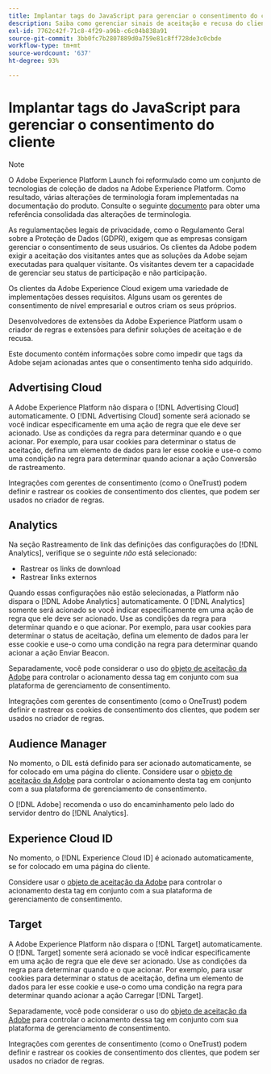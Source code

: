 ```yaml
---
title: Implantar tags do JavaScript para gerenciar o consentimento do cliente
description: Saiba como gerenciar sinais de aceitação e recusa do cliente para várias soluções de Adobe no Adobe Experience Platform.
exl-id: 7762c42f-71c8-4f29-a96b-c6c04b838a91
source-git-commit: 3bb0fc7b2807889d0a759e81c8ff728de3c0cbde
workflow-type: tm+mt
source-wordcount: '637'
ht-degree: 93%

---
```


# Implantar tags do JavaScript para gerenciar o consentimento do cliente

>[!NOTE]
>
>O Adobe Experience Platform Launch foi reformulado como um conjunto de tecnologias de coleção de dados na Adobe Experience Platform. Como resultado, várias alterações de terminologia foram implementadas na documentação do produto. Consulte o seguinte [documento](../../term-updates.md) para obter uma referência consolidada das alterações de terminologia.

As regulamentações legais de privacidade, como o Regulamento Geral sobre a Proteção de Dados (GDPR), exigem que as empresas consigam gerenciar o consentimento de seus usuários. Os clientes da Adobe podem exigir a aceitação dos visitantes antes que as soluções da Adobe sejam executadas para qualquer visitante. Os visitantes devem ter a capacidade de gerenciar seu status de participação e não participação.

Os clientes da Adobe Experience Cloud exigem uma variedade de implementações desses requisitos. Alguns usam os gerentes de consentimento de nível empresarial e outros criam os seus próprios.

Desenvolvedores de extensões da Adobe Experience Platform usam o criador de regras e extensões para definir soluções de aceitação e de recusa.

Este documento contém informações sobre como impedir que tags da Adobe sejam acionadas antes que o consentimento tenha sido adquirido.

## Advertising Cloud

A Adobe Experience Platform não dispara o [!DNL Advertising Cloud] automaticamente. O [!DNL Advertising Cloud] somente será acionado se você indicar especificamente em uma ação de regra que ele deve ser acionado. Use as condições da regra para determinar quando e o que acionar. Por exemplo, para usar cookies para determinar o status de aceitação, defina um elemento de dados para ler esse cookie e use-o como uma condição na regra para determinar quando acionar a ação Conversão de rastreamento.

Integrações com gerentes de consentimento (como o OneTrust) podem definir e rastrear os cookies de consentimento dos clientes, que podem ser usados no criador de regras.

## Analytics

Na seção Rastreamento de link das definições das configurações do [!DNL Analytics], verifique se o seguinte *não* está selecionado:

* Rastrear os links de download
* Rastrear links externos

Quando essas configurações não estão selecionadas, a Platform não dispara o [!DNL Adobe Analytics] automaticamente. O [!DNL Analytics] somente será acionado se você indicar especificamente em uma ação de regra que ele deve ser acionado. Use as condições da regra para determinar quando e o que acionar. Por exemplo, para usar cookies para determinar o status de aceitação, defina um elemento de dados para ler esse cookie e use-o como uma condição na regra para determinar quando acionar a ação Enviar Beacon.

Separadamente, você pode considerar o uso do [objeto de aceitação da Adobe](https://experienceleague.adobe.com/docs/id-service/using/implementation/opt-in-service/optin-overview.html?lang=pt-BR) para controlar o acionamento dessa tag em conjunto com sua plataforma de gerenciamento de consentimento.

Integrações com gerentes de consentimento (como o OneTrust) podem definir e rastrear os cookies de consentimento dos clientes, que podem ser usados no criador de regras.

## Audience Manager

No momento, o DIL está definido para ser acionado automaticamente, se for colocado em uma página do cliente. Considere usar o [objeto de aceitação da Adobe](https://experienceleague.adobe.com/docs/id-service/using/implementation/opt-in-service/optin-overview.html?lang=pt-BR) para controlar o acionamento desta tag em conjunto com a sua plataforma de gerenciamento de consentimento.

O [!DNL Adobe] recomenda o uso do encaminhamento pelo lado do servidor dentro do [!DNL Analytics].

## Experience Cloud ID

No momento, o [!DNL Experience Cloud ID] é acionado automaticamente, se for colocado em uma página do cliente. 

Considere usar o [objeto de aceitação da Adobe](https://experienceleague.adobe.com/docs/id-service/using/implementation/opt-in-service/optin-overview.html?lang=pt-BR) para controlar o acionamento desta tag em conjunto com a sua plataforma de gerenciamento de consentimento.

## Target

A Adobe Experience Platform não dispara o [!DNL Target] automaticamente. O [!DNL Target] somente será acionado se você indicar especificamente em uma ação de regra que ele deve ser acionado. Use as condições da regra para determinar quando e o que acionar. Por exemplo, para usar cookies para determinar o status de aceitação, defina um elemento de dados para ler esse cookie e use-o como uma condição na regra para determinar quando acionar a ação Carregar [!DNL Target].

Separadamente, você pode considerar o uso do [objeto de aceitação da Adobe](https://experienceleague.adobe.com/docs/id-service/using/implementation/opt-in-service/optin-overview.html?lang=pt-BR) para controlar o acionamento dessa tag em conjunto com sua plataforma de gerenciamento de consentimento.

Integrações com gerentes de consentimento (como o OneTrust) podem definir e rastrear os cookies de consentimento dos clientes, que podem ser usados no criador de regras.
